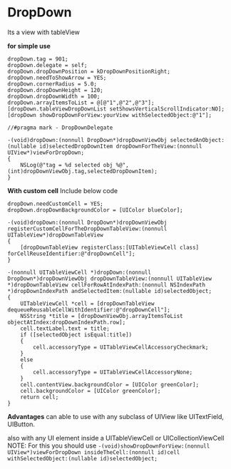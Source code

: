 # DropDown

Its a view with tableView

<B>for simple use</B>

```DropDown *dropDown = [[DropDown alloc]init];
dropDown.tag = 901;
dropDown.delegate = self;
dropDown.dropDownPosition = kDropDownPositionRight;
dropDown.needToShowArrow = YES;
dropDown.cornerRadius = 5.0;
dropDown.dropDownHeight = 120;
dropDown.dropDownWidth = 100;
dropDown.arrayItemsToList = @[@"1",@"2",@"3"];
[dropDown.tableViewDropDownList setShowsVerticalScrollIndicator:NO];
[dropDown showDropDownForView:yourView withSelectedObject:@"1"];

//#pragma mark - DropDownDelegate

-(void)dropDown:(nonnull DropDown*)dropDownViewObj selectedAnObject:(nullable id)selectedDropDownItem dropDownForTheView:(nonnull UIView*)viewForDropDown;
{
    NSLog(@"tag = %d selected obj %@",(int)dropDownViewObj.tag,selectedDropDownItem);
}
```


<B>With custom cell</B>
Include below code

```
dropDown.needCustomCell = YES;
dropDown.dropDownBackgroundColor = [UIColor blueColor];

-(void)dropDown:(nonnull DropDown*)dropDownViewObj registerCustomCellForTheDropDownTableView:(nonnull UITableView*)dropDownTableView
{
    [dropDownTableView registerClass:[UITableViewCell class] forCellReuseIdentifier:@"dropDownCell"];
}

-(nonnull UITableViewCell *)dropDown:(nonnull DropDown*)dropDownViewObj dropDownTableView:(nonnull UITableView *)dropDownTableView cellForRowAtIndexPath:(nonnull NSIndexPath *)dropDownIndexPath andSelectedItem:(nullable id)selectedObject;
{
    UITableViewCell *cell = [dropDownTableView dequeueReusableCellWithIdentifier:@"dropDownCell"];
    NSString *title = [dropDownViewObj.arrayItemsToList objectAtIndex:dropDownIndexPath.row];
    cell.textLabel.text = title;
    if ([selectedObject isEqual:title])
    {
        cell.accessoryType = UITableViewCellAccessoryCheckmark;
    }
    else
    {
        cell.accessoryType = UITableViewCellAccessoryNone;
    }
    cell.contentView.backgroundColor = [UIColor greenColor];
    cell.backgroundColor = [UIColor greenColor];
    return cell;
}
```


<B>Advantages</B>
   can able to use with any subclass of UIView like UITextField, UIButton.

   also with any UI element inside a UITableViewCell or UICollectionViewCell NOTE: For this you should use `-(void)showDropDownForView:(nonnull UIView*)viewForDropDown insideTheCell:(nonnull id)cell withSelectedObject:(nullable id)selectedObject;`
